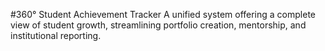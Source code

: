 #360° Student Achievement Tracker
A unified system offering a complete view of student growth, streamlining portfolio creation, mentorship, and institutional reporting.
